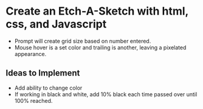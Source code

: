 # Create an Etch-A-Sketch with html, css, and Javascript

- Prompt will create grid size based on number entered.
- Mouse hover is a set color and trailing is another, leaving a pixelated appearance.

## Ideas to Implement
 
- Add ability to change color
- If working in black and white, add 10% black each time passed over until 100% reached.